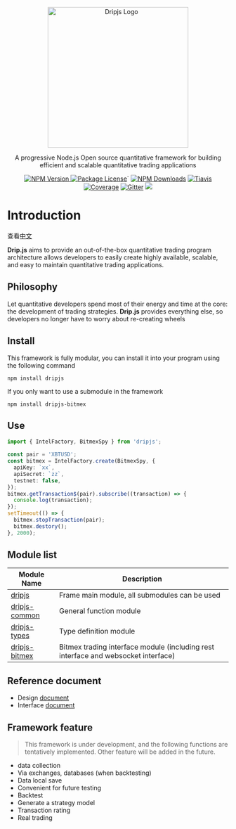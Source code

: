 <p align="center">
  <a href="https://github.com/zlq4863947/dripjs" target="blank">
    <img src="https://cdn.jsdelivr.net/npm/dripjs/dripjs.svg" width="320" alt="Dripjs Logo" />
  </a>
</p>
<p align="center">A progressive Node.js Open source quantitative framework for building efficient and scalable quantitative trading applications</p>
<p align="center">
<a href="https://www.npmjs.com/package/dripjs"><img src="https://img.shields.io/npm/v/dripjs.svg" alt="NPM Version" />
<a href="https://www.npmjs.com/package/dripjs"><img src="https://img.shields.io/badge/license-GPL_3.0-green.svg" alt="Package License" /></a>`
<a href="https://www.npmjs.com/package/dripjs"><img src="https://img.shields.io/npm/dm/dripjs.svg" alt="NPM Downloads" /></a>
<a href="https://travis-ci.com/zlq4863947/dripjs"><img src="https://travis-ci.com/zlq4863947/dripjs.svg?branch=master&t=6" alt="Tiavis" /></a>
<a href="https://coveralls.io/github/zlq4863947/dripjs?branch=master"><img src="https://coveralls.io/repos/github/zlq4863947/dripjs/badge.svg?branch=master&t=6" alt="Coverage" /></a>
<a href="https://gitter.im/drip-js/community?utm_source=badge&utm_medium=badge&utm_campaign=pr-badge&utm_content=badge"><img src="https://badges.gitter.im/drip-js.svg" alt="Gitter" /></a>
<a href="https://www.paypal.me/zlq4863947"><img src="https://img.shields.io/badge/Donate-PayPal-ff3f59.svg"/></a>
</p>

# Introduction

查看<a href="https://github.com/zlq4863947/dripjs/blob/master/README.md">中文</a>

**Drip.js** aims to provide an out-of-the-box quantitative trading program architecture allows developers to easily create highly available, scalable, and easy to maintain quantitative trading applications.

## Philosophy

Let quantitative developers spend most of their energy and time at the core: the development of trading strategies.
**Drip.js** provides everything else, so developers no longer have to worry about re-creating wheels

## Install

This framework is fully modular, you can install it into your program using the following command

```shell
npm install dripjs
```

If you only want to use a submodule in the framework

```shell
npm install dripjs-bitmex
```

## Use

```typescript
import { IntelFactory, BitmexSpy } from 'dripjs';

const pair = 'XBTUSD';
const bitmex = IntelFactory.create(BitmexSpy, {
  apiKey: `xx`,
  apiSecret: `zz`,
  testnet: false,
});
bitmex.getTransaction$(pair).subscribe((transaction) => {
  console.log(transaction);
});
setTimeout(() => {
  bitmex.stopTransaction(pair);
  bitmex.destory();
}, 2000);
```

## Module list

| Module Name                                                  | Description                                                                        |
| ------------------------------------------------------------ | ---------------------------------------------------------------------------------- |
| [dripjs](https://www.npmjs.com/package/dripjs)               | Frame main module, all submodules can be used                                      |
| [dripjs-common](https://www.npmjs.com/package/dripjs-common) | General function module                                                            |
| [dripjs-types](https://www.npmjs.com/package/dripjs-types)   | Type definition module                                                             |
| [dripjs-bitmex](https://www.npmjs.com/package/dripjs-bitmex) | Bitmex trading interface module (including rest interface and websocket interface) |

## Reference document

- Design [document](https://github.com/zlq4863947/dripjs/tree/master/docs)
- Interface [document](https://drip-trader.github.io/dripjs-docs)

## Framework feature

> This framework is under development, and the following functions are tentatively implemented. Other feature will be added in the future.

- data collection
- Via exchanges, databases (when backtesting)
- Data local save
- Convenient for future testing
- Backtest
- Generate a strategy model
- Transaction rating
- Real trading
